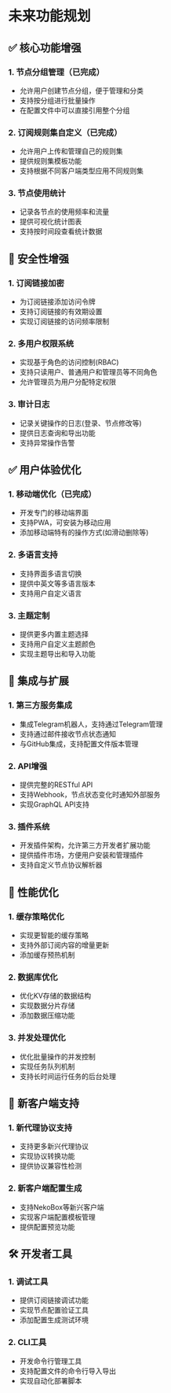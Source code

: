 # 未来功能规划

## ✅ 核心功能增强

### 1. 节点分组管理（已完成）
- 允许用户创建节点分组，便于管理和分类
- 支持按分组进行批量操作
- 在配置文件中可以直接引用整个分组

### 2. 订阅规则集自定义（已完成）
- 允许用户上传和管理自己的规则集
- 提供规则集模板功能
- 支持根据不同客户端类型应用不同规则集

### 3. 节点使用统计
- 记录各节点的使用频率和流量
- 提供可视化统计图表
- 支持按时间段查看统计数据

## 🔐 安全性增强

### 1. 订阅链接加密
- 为订阅链接添加访问令牌
- 支持订阅链接的有效期设置
- 实现订阅链接的访问频率限制

### 2. 多用户权限系统
- 实现基于角色的访问控制(RBAC)
- 支持只读用户、普通用户和管理员等不同角色
- 允许管理员为用户分配特定权限

### 3. 审计日志
- 记录关键操作的日志(登录、节点修改等)
- 提供日志查询和导出功能
- 支持异常操作告警

## ✅ 用户体验优化

### 1. 移动端优化（已完成）
- 开发专门的移动端界面
- 支持PWA，可安装为移动应用
- 添加移动端特有的操作方式(如滑动删除等)

### 2. 多语言支持
- 支持界面多语言切换
- 提供中英文等多语言版本
- 支持用户自定义语言

### 3. 主题定制
- 提供更多内置主题选择
- 支持用户自定义主题颜色
- 实现主题导出和导入功能

## 🧩 集成与扩展

### 1. 第三方服务集成
- 集成Telegram机器人，支持通过Telegram管理
- 支持通过邮件接收节点状态通知
- 与GitHub集成，支持配置文件版本管理

### 2. API增强
- 提供完整的RESTful API
- 支持Webhook，节点状态变化时通知外部服务
- 实现GraphQL API支持

### 3. 插件系统
- 开发插件架构，允许第三方开发者扩展功能
- 提供插件市场，方便用户安装和管理插件
- 支持自定义节点协议解析器

## 🚀 性能优化

### 1. 缓存策略优化
- 实现更智能的缓存策略
- 支持外部订阅内容的增量更新
- 添加缓存预热机制

### 2. 数据库优化
- 优化KV存储的数据结构
- 实现数据分片存储
- 添加数据压缩功能

### 3. 并发处理优化
- 优化批量操作的并发控制
- 实现任务队列机制
- 支持长时间运行任务的后台处理

## 📱 新客户端支持

### 1. 新代理协议支持
- 支持更多新兴代理协议
- 实现协议转换功能
- 提供协议兼容性检测

### 2. 新客户端配置生成
- 支持NekoBox等新兴客户端
- 实现客户端配置模板管理
- 提供配置预览功能

## 🛠️ 开发者工具

### 1. 调试工具
- 提供订阅链接调试功能
- 实现节点配置验证工具
- 添加配置生成测试环境

### 2. CLI工具
- 开发命令行管理工具
- 支持配置文件的命令行导入导出
- 实现自动化部署脚本